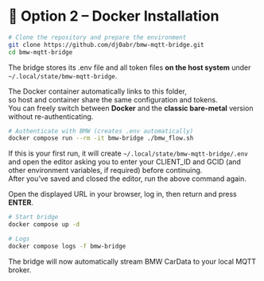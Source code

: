 # 🐳 Option 2 – Docker Installation

```bash
# Clone the repository and prepare the environment
git clone https://github.com/dj0abr/bmw-mqtt-bridge.git
cd bmw-mqtt-bridge
```

The bridge stores its .env file and all token files **on the host system** under  
`~/.local/state/bmw-mqtt-bridge`.

The Docker container automatically links to this folder,  
so host and container share the same configuration and tokens.  
You can freely switch between **Docker** and the **classic bare-metal** version without re-authenticating.

```bash
# Authenticate with BMW (creates .env automatically)
docker compose run --rm -it bmw-bridge ./bmw_flow.sh
```

If this is your first run, it will create `~/.local/state/bmw-mqtt-bridge/.env`  
and open the editor asking you to enter your CLIENT_ID and GCID (and other environment variables, if required) before continuing.  
After you’ve saved and closed the editor, run the above command again.

Open the displayed URL in your browser, log in, then return and press **ENTER**.

```bash
# Start bridge
docker compose up -d

# Logs
docker compose logs -f bmw-bridge
```

The bridge will now automatically stream BMW CarData to your local MQTT broker.
